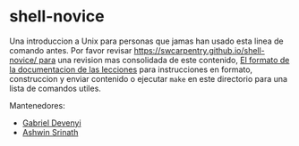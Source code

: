 shell-novice
============

Una introduccion a Unix para personas que jamas han usado esta linea de comando antes. 
Por favor revisar https://swcarpentry.github.io/shell-novice/ para una revision mas consolidada de este contenido, 
[El formato de la documentacion de las lecciones][lesson-example] 
para instrucciones en formato, construccion y enviar contenido 
o ejecutar `make` en este directorio para una lista de comandos utiles. 

Mantenedores:

* [Gabriel Devenyi][devenyi_gabriel]
* [Ashwin Srinath][srinath_ashwin]

[devenyi_gabriel]: http://software-carpentry.org/team/#devenyi_gabriel
[srinath_ashwin]: http://software-carpentry.org/team/#srinath_ashwin
[lesson-example]: https://swcarpentry.github.io/lesson-example/

